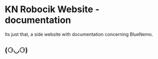 # KN Robocik Website - documentation

Its just that, a side website with documentation concerning BlueNemo.

## (⚆◡⚆)